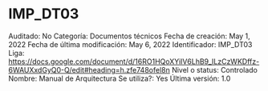 # IMP_DT03

Auditado: No
Categoría: Documentos técnicos
Fecha de creación: May 1, 2022
Fecha de última modificación: May 6, 2022
Identificador: IMP_DT03
Liga: https://docs.google.com/document/d/16RO1HQoXYiIV6LhB9_ILzCzWKDffz-6WAUXxdGyQ0-Q/edit#heading=h.zfe748ofel8n
Nivel o status: Controlado
Nombre: Manual de Arquitectura
Se utiliza?: Yes
Última versión: 1.0